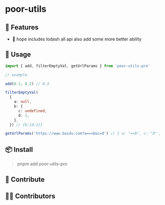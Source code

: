 # poor-utils

## 🚀 Features
- 🎪 hope includes lodash all api also add some more better ability

## 🦄 Usage

```ts
import { add, filterEmptyVal, getUrlParams } from 'poor-utils-pro'

// example

add(0.1, 0.2) // 0.3

filterEmptyVal(
  {
    a: null,
    b: {
      c: undefined,
      d: 1,
    },
  }) // {b:{d:1}}

getUrlParams('https://www.baidu.com?a===b&c=d') // { a: "==b", c: "d" }
```

## 📦 Install
> pnpm add poor-utils-pro


## 🧱 Contribute

## 👨‍🚀 Contributors